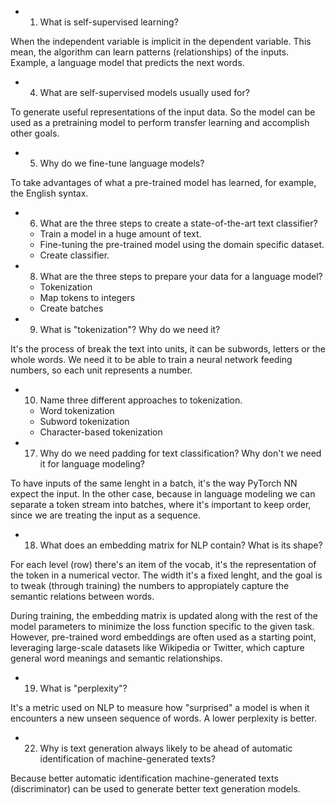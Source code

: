 - 1) What is self-supervised learning?

When the independent variable is implicit in the dependent variable. This mean, the algorithm can learn patterns (relationships) of the inputs. Example, a language model that predicts the next words.


- 4) What are self-supervised models usually used for?

To generate useful representations of the input data. So the model can be used as a pretraining model to perform transfer learning and accomplish other goals.


- 5) Why do we fine-tune language models?

To take advantages of what a pre-trained model has learned, for example, the English syntax.


- 6) What are the three steps to create a state-of-the-art text classifier?
    - Train a model in a huge amount of text.
    - Fine-tuning the pre-trained model using the domain specific dataset.
    - Create classifier.


- 8) What are the three steps to prepare your data for a language model?
    - Tokenization
    - Map tokens to integers
    - Create batches


- 9) What is "tokenization"? Why do we need it?

It's the process of break the text into units, it can be subwords, letters or the whole words.
We need it to be able to train a neural network feeding numbers, so each unit represents a number.


- 10) Name three different approaches to tokenization.

    - Word tokenization
    - Subword tokenization
    - Character-based tokenization


- 17) Why do we need padding for text classification? Why don't we need it for language modeling?

To have inputs of the same lenght in a batch, it's the way PyTorch NN expect the input.
In the other case, because in language modeling we can separate a token stream into batches, where it's important to keep order, since we are treating the input as a sequence.


- 18) What does an embedding matrix for NLP contain? What is its shape?

For each level (row) there's an item of the vocab, it's the representation of the token 
in a numerical vector. The width it's a fixed lenght, and the goal is to tweak (through training) 
the numbers to appropiately capture the semantic relations between words.

During training, the embedding matrix is updated along with the rest of the model parameters to minimize the loss function specific to the given task. However, pre-trained word embeddings are often used as a starting point, leveraging large-scale datasets like Wikipedia or Twitter, which capture general word meanings and semantic relationships.


- 19) What is "perplexity"?

It's a metric used on NLP to measure how "surprised" a model is when it encounters a new unseen sequence of words. A lower perplexity is better.


- 22) Why is text generation always likely to be ahead of automatic identification of machine-generated texts?

Because better automatic identification machine-generated texts (discriminator) can be used to generate better text generation models.
